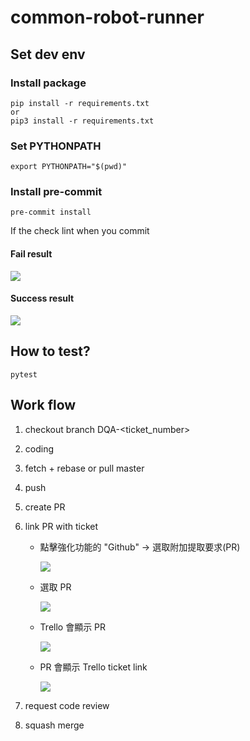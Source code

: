 # common-robot-runner

## Set dev env

### Install package
```
pip install -r requirements.txt
or
pip3 install -r requirements.txt
```

### Set PYTHONPATH
```
export PYTHONPATH="$(pwd)"
```

### Install pre-commit
```
pre-commit install
```

If the check lint when you commit
#### Fail result
![](https://i.imgur.com/qUXkF7G.png)

#### Success result
![](https://i.imgur.com/sMI5pWI.png)

## How to test?
```
pytest
```

## Work flow
1. checkout branch DQA-<ticket_number>
2. coding
3. fetch + rebase or pull master
4. push
5. create PR
6. link PR with ticket
    * 點擊強化功能的 "Github" -> 選取附加提取要求(PR)

        ![](https://i.imgur.com/Wuf10eL.png)
    * 選取 PR

        ![](https://i.imgur.com/aZwCyfy.png)

    * Trello 會顯示 PR

        ![](https://i.imgur.com/fzCKZlE.png)
    * PR 會顯示 Trello ticket link

        ![](https://i.imgur.com/Scsyne2.png)

7. request code review
8. squash merge
